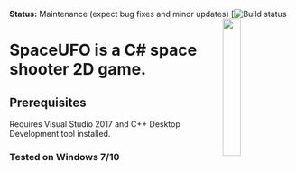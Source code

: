 **Status:** Maintenance (expect bug fixes and minor updates)
<img src="data/pics.jpg" width=25% align="right" /> [![Build status](https://img.icons8.com/cotton/2x/website-analytics.png)
# SpaceUFO is a C# space shooter 2D game.
  

## Prerequisites 
Requires Visual Studio 2017 and C++ Desktop Development tool installed.
### Tested on Windows 7/10 
